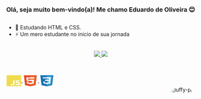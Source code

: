 ### Olá, seja muito bem-vindo(a)! Me chamo Eduardo de Oliveira 😊

##

- 🌱 Estudando HTML e CSS.
- ⚡ Um mero estudante no inicio de sua jornada 


##

<div align="center">
  <a href="https://github.com/Du-dz">
  <img height="150em" src="https://github-readme-stats.vercel.app/api?username=Du-dz&show_icons=true&theme=synthwave&include_all_commits=true&count_private=true"/>
  <img height="150em" src="https://github-readme-stats.vercel.app/api/top-langs/?username=Du-dz&layout=compact&langs_count=7&theme=synthwave"/>
</div>
  
  ##
  
  <div style="display: inline_block">
    <br>
      <img align="center" alt="ddz-Js" height="30" width="40" src="https://raw.githubusercontent.com/devicons/devicon/master/icons/javascript/javascript-plain.svg">
      <img align="center" alt="ddz-HTML" height="30" width="40" src="https://raw.githubusercontent.com/devicons/devicon/master/icons/html5/html5-original.svg">
      <img align="center" alt="ddz-CSS" height="30" width="40" src="https://raw.githubusercontent.com/devicons/devicon/master/icons/css3/css3-original.svg"> 
  </div>
  
   <div>
       <img align="right" alt="luffy-pic" height="150" style="border-radius:50px;" src="https://c.tenor.com/yFKbJFsOvs4AAAAC/luffy-smile-luffy-giggle.gif">  
  </div>
  

  
